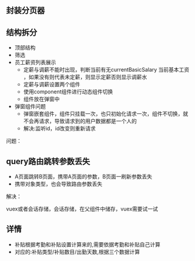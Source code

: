 ## 封装分页器

## 结构拆分

+ 顶部结构
+ 筛选
+ 员工薪资列表展示
  + 定薪与调薪不能时出现，判断当前有无currentBasicSalary 当前基本工资  ，如果没有则代表未定薪，则显示定薪否则显示调薪水
  + 定薪与调薪设置两个组件
  + 使用component组件进行动态组件切换
  + 组件放在弹窗中
+ 弹窗组件问题
  + 弹窗嵌套组件，组件只挂载一次，也只初始化请求一次，组件不切换，就不会再请求，导致请求到的用户数据都是一个人的
  + 解决:监听id，id改变则重新请求

问题：

## query路由跳转参数丢失

+ A页面跳转B页面，携带A页面的参数，B页面一刷新参数丢失
+ 携带对象类型，也会导致路由参数丢失

解决：

vuex或者会话存储，会话存储，在父组件中储存，vuex需要试一试



## 详情

+ 补贴根据考勤和补贴设置计算来的,需要依据考勤和补贴自己计算
+ 对应的:补贴类型/补贴数目/出勤天数,根据三个数据计算